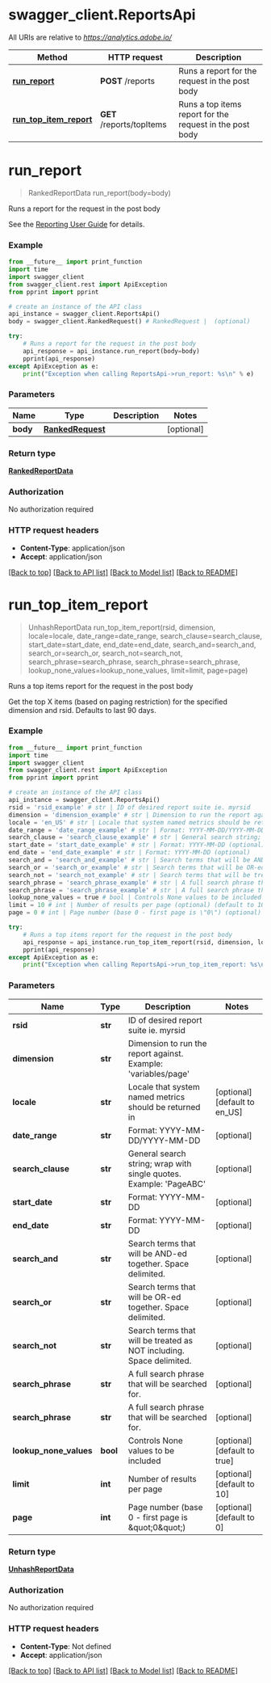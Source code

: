 # swagger_client.ReportsApi

All URIs are relative to *https://analytics.adobe.io/*

Method | HTTP request | Description
------------- | ------------- | -------------
[**run_report**](ReportsApi.md#run_report) | **POST** /reports | Runs a report for the request in the post body
[**run_top_item_report**](ReportsApi.md#run_top_item_report) | **GET** /reports/topItems | Runs a top items report for the request in the post body

# **run_report**
> RankedReportData run_report(body=body)

Runs a report for the request in the post body

See the [Reporting User Guide](https://github.com/AdobeDocs/analytics-2.0-apis/blob/master/reporting-guide.md) for details.

### Example
```python
from __future__ import print_function
import time
import swagger_client
from swagger_client.rest import ApiException
from pprint import pprint

# create an instance of the API class
api_instance = swagger_client.ReportsApi()
body = swagger_client.RankedRequest() # RankedRequest |  (optional)

try:
    # Runs a report for the request in the post body
    api_response = api_instance.run_report(body=body)
    pprint(api_response)
except ApiException as e:
    print("Exception when calling ReportsApi->run_report: %s\n" % e)
```

### Parameters

Name | Type | Description  | Notes
------------- | ------------- | ------------- | -------------
 **body** | [**RankedRequest**](RankedRequest.md)|  | [optional] 

### Return type

[**RankedReportData**](RankedReportData.md)

### Authorization

No authorization required

### HTTP request headers

 - **Content-Type**: application/json
 - **Accept**: application/json

[[Back to top]](#) [[Back to API list]](../README.md#documentation-for-api-endpoints) [[Back to Model list]](../README.md#documentation-for-models) [[Back to README]](../README.md)

# **run_top_item_report**
> UnhashReportData run_top_item_report(rsid, dimension, locale=locale, date_range=date_range, search_clause=search_clause, start_date=start_date, end_date=end_date, search_and=search_and, search_or=search_or, search_not=search_not, search_phrase=search_phrase, search_phrase=search_phrase, lookup_none_values=lookup_none_values, limit=limit, page=page)

Runs a top items report for the request in the post body

Get the top X items (based on paging restriction) for the specified dimension and rsid. Defaults to last 90 days.

### Example
```python
from __future__ import print_function
import time
import swagger_client
from swagger_client.rest import ApiException
from pprint import pprint

# create an instance of the API class
api_instance = swagger_client.ReportsApi()
rsid = 'rsid_example' # str | ID of desired report suite ie. myrsid
dimension = 'dimension_example' # str | Dimension to run the report against. Example: 'variables/page'
locale = 'en_US' # str | Locale that system named metrics should be returned in (optional) (default to en_US)
date_range = 'date_range_example' # str | Format: YYYY-MM-DD/YYYY-MM-DD (optional)
search_clause = 'search_clause_example' # str | General search string; wrap with single quotes. Example: 'PageABC' (optional)
start_date = 'start_date_example' # str | Format: YYYY-MM-DD (optional)
end_date = 'end_date_example' # str | Format: YYYY-MM-DD (optional)
search_and = 'search_and_example' # str | Search terms that will be AND-ed together. Space delimited. (optional)
search_or = 'search_or_example' # str | Search terms that will be OR-ed together. Space delimited. (optional)
search_not = 'search_not_example' # str | Search terms that will be treated as NOT including. Space delimited. (optional)
search_phrase = 'search_phrase_example' # str | A full search phrase that will be searched for. (optional)
search_phrase = 'search_phrase_example' # str | A full search phrase that will be searched for. (optional)
lookup_none_values = true # bool | Controls None values to be included (optional) (default to true)
limit = 10 # int | Number of results per page (optional) (default to 10)
page = 0 # int | Page number (base 0 - first page is \"0\") (optional) (default to 0)

try:
    # Runs a top items report for the request in the post body
    api_response = api_instance.run_top_item_report(rsid, dimension, locale=locale, date_range=date_range, search_clause=search_clause, start_date=start_date, end_date=end_date, search_and=search_and, search_or=search_or, search_not=search_not, search_phrase=search_phrase, search_phrase=search_phrase, lookup_none_values=lookup_none_values, limit=limit, page=page)
    pprint(api_response)
except ApiException as e:
    print("Exception when calling ReportsApi->run_top_item_report: %s\n" % e)
```

### Parameters

Name | Type | Description  | Notes
------------- | ------------- | ------------- | -------------
 **rsid** | **str**| ID of desired report suite ie. myrsid | 
 **dimension** | **str**| Dimension to run the report against. Example: &#x27;variables/page&#x27; | 
 **locale** | **str**| Locale that system named metrics should be returned in | [optional] [default to en_US]
 **date_range** | **str**| Format: YYYY-MM-DD/YYYY-MM-DD | [optional] 
 **search_clause** | **str**| General search string; wrap with single quotes. Example: &#x27;PageABC&#x27; | [optional] 
 **start_date** | **str**| Format: YYYY-MM-DD | [optional] 
 **end_date** | **str**| Format: YYYY-MM-DD | [optional] 
 **search_and** | **str**| Search terms that will be AND-ed together. Space delimited. | [optional] 
 **search_or** | **str**| Search terms that will be OR-ed together. Space delimited. | [optional] 
 **search_not** | **str**| Search terms that will be treated as NOT including. Space delimited. | [optional] 
 **search_phrase** | **str**| A full search phrase that will be searched for. | [optional] 
 **search_phrase** | **str**| A full search phrase that will be searched for. | [optional] 
 **lookup_none_values** | **bool**| Controls None values to be included | [optional] [default to true]
 **limit** | **int**| Number of results per page | [optional] [default to 10]
 **page** | **int**| Page number (base 0 - first page is \&quot;0\&quot;) | [optional] [default to 0]

### Return type

[**UnhashReportData**](UnhashReportData.md)

### Authorization

No authorization required

### HTTP request headers

 - **Content-Type**: Not defined
 - **Accept**: application/json

[[Back to top]](#) [[Back to API list]](../README.md#documentation-for-api-endpoints) [[Back to Model list]](../README.md#documentation-for-models) [[Back to README]](../README.md)

